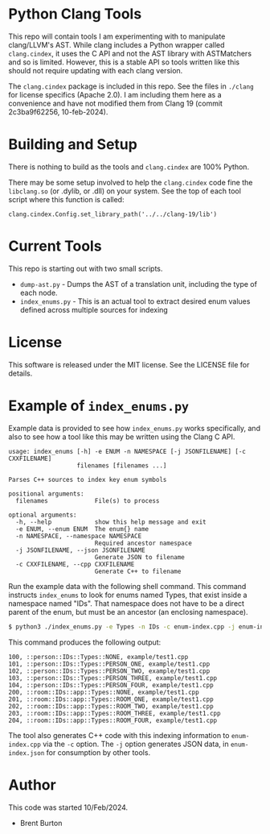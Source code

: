 # Python Clang Tools

This repo will contain tools I am experimenting with to manipulate
clang/LLVM's AST. While clang includes a Python wrapper called `clang.cindex`,
it uses the C API and not the AST library with ASTMatchers and so is
limited. However, this is a stable API so tools written like this should
not require updating with each clang version.

The `clang.cindex` package is included in this repo. See the files in
`./clang` for license specifics (Apache 2.0). I am including them here
as a convenience and have not modified them from Clang 19 (commit 2c3ba9f62256,
10-feb-2024).

# Building and Setup

There is nothing to build as the tools and `clang.cindex` are 100% Python.

There may be some setup involved to help the `clang.cindex` code fine the
`libclang.so` (or .dylib, or .dll) on your system. See the top of each tool
script where this function is called:

    clang.cindex.Config.set_library_path('../../clang-19/lib')

# Current Tools

This repo is starting out with two small scripts.
* `dump-ast.py` - Dumps the AST of a translation unit, including the type
  of each node.
* `index_enums.py` - This is an actual tool to extract desired enum values
  defined across multiple sources for indexing

# License

This software is released under the MIT license. See the LICENSE file
for details.

# Example of `index_enums.py`

Example data is provided to see how `index_enums.py` works specifically,
and also to see how a tool like this may be written using the Clang C
API.

```
usage: index_enums [-h] -e ENUM -n NAMESPACE [-j JSONFILENAME] [-c CXXFILENAME]
                   filenames [filenames ...]

Parses C++ sources to index key enum symbols

positional arguments:
  filenames             File(s) to process

optional arguments:
  -h, --help            show this help message and exit
  -e ENUM, --enum ENUM  The enum{} name
  -n NAMESPACE, --namespace NAMESPACE
                        Required ancestor namespace
  -j JSONFILENAME, --json JSONFILENAME
                        Generate JSON to filename
  -c CXXFILENAME, --cpp CXXFILENAME
                        Generate C++ to filename
```

Run the example data with the following shell command. This command instructs
`index_enums` to look for enums named Types, that exist inside a namespace
named "IDs". That namespace does not have to be a direct parent of the enum,
but must be an ancestor (an enclosing namespace).

```bash
$ python3 ./index_enums.py -e Types -n IDs -c enum-index.cpp -j enum-index.json example/test1.cpp
```

This command produces the following output:
```
100, ::person::IDs::Types::NONE, example/test1.cpp
101, ::person::IDs::Types::PERSON_ONE, example/test1.cpp
102, ::person::IDs::Types::PERSON_TWO, example/test1.cpp
103, ::person::IDs::Types::PERSON_THREE, example/test1.cpp
104, ::person::IDs::Types::PERSON_FOUR, example/test1.cpp
200, ::room::IDs::app::Types::NONE, example/test1.cpp
201, ::room::IDs::app::Types::ROOM_ONE, example/test1.cpp
202, ::room::IDs::app::Types::ROOM_TWO, example/test1.cpp
203, ::room::IDs::app::Types::ROOM_THREE, example/test1.cpp
204, ::room::IDs::app::Types::ROOM_FOUR, example/test1.cpp
```

The tool also generates C++ code with this indexing information to
`enum-index.cpp` via the `-c` option. The `-j` option generates JSON
data, in `enum-index.json` for consumption by other tools.

# Author

This code was started 10/Feb/2024.
- Brent Burton
